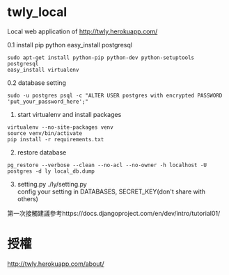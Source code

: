twly_local
==========

Local web application of http://twly.herokuapp.com/

0.1 install pip python easy_install postgresql         
```
sudo apt-get install python-pip python-dev python-setuptools postgresql
easy_install virtualenv
```
0.2 database setting 
```
sudo -u postgres psql -c "ALTER USER postgres with encrypted PASSWORD 'put_your_password_here';"
```
1. start virtualenv and install packages
```
virtualenv --no-site-packages venv
source venv/bin/activate
pip install -r requirements.txt
```
2. restore database
```
pg_restore --verbose --clean --no-acl --no-owner -h localhost -U postgres -d ly local_db.dump
```
3. setting.py
./ly/setting.py     
config your setting in DATABASES, SECRET_KEY(don't share with others)       

第一次接觸建議參考https://docs.djangoproject.com/en/dev/intro/tutorial01/					

授權
======
http://twly.herokuapp.com/about/
